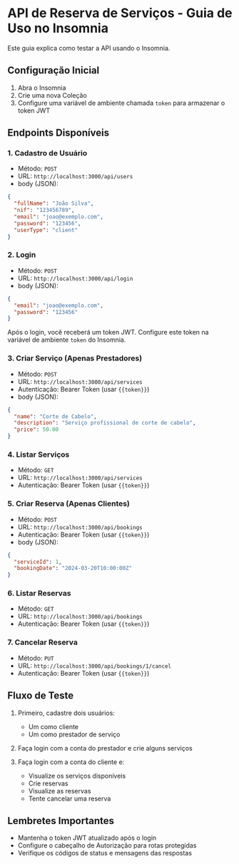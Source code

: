 # API de Reserva de Serviços - Guia de Uso no Insomnia

Este guia explica como testar a API usando o Insomnia.

## Configuração Inicial

1. Abra o Insomnia
2. Crie uma nova Coleção
3. Configure uma variável de ambiente chamada `token` para armazenar o token JWT

## Endpoints Disponíveis

### 1. Cadastro de Usuário
- Método: `POST`
- URL: `http://localhost:3000/api/users`
- body (JSON):
```json
{
  "fullName": "João Silva",
  "nif": "123456789",
  "email": "joao@exemplo.com",
  "password": "123456",
  "userType": "client"
}
```

### 2. Login
- Método: `POST`
- URL: `http://localhost:3000/api/login`
- body (JSON):
```json
{
  "email": "joao@exemplo.com",
  "password": "123456"
}
```

Após o login, você receberá um token JWT. Configure este token na variável de ambiente `token` do Insomnia.

### 3. Criar Serviço (Apenas Prestadores)
- Método: `POST`
- URL: `http://localhost:3000/api/services`
- Autenticação: Bearer Token (usar `{{token}}`)
- body (JSON):
```json
{
  "name": "Corte de Cabelo",
  "description": "Serviço profissional de corte de cabelo",
  "price": 50.00
}
```

### 4. Listar Serviços
- Método: `GET`
- URL: `http://localhost:3000/api/services`
- Autenticação: Bearer Token (usar `{{token}}`)

### 5. Criar Reserva (Apenas Clientes)
- Método: `POST`
- URL: `http://localhost:3000/api/bookings`
- Autenticação: Bearer Token (usar `{{token}}`)
- body (JSON):
```json
{
  "serviceId": 1,
  "bookingDate": "2024-03-20T10:00:00Z"
}
```

### 6. Listar Reservas
- Método: `GET`
- URL: `http://localhost:3000/api/bookings`
- Autenticação: Bearer Token (usar `{{token}}`)

### 7. Cancelar Reserva
- Método: `PUT`
- URL: `http://localhost:3000/api/bookings/1/cancel`
- Autenticação: Bearer Token (usar `{{token}}`)

## Fluxo de Teste

1. Primeiro, cadastre dois usuários:
   - Um como cliente
   - Um como prestador de serviço

2. Faça login com a conta do prestador e crie alguns serviços

3. Faça login com a conta do cliente e:
   - Visualize os serviços disponíveis
   - Crie reservas
   - Visualize as reservas
   - Tente cancelar uma reserva

## Lembretes Importantes
- Mantenha o token JWT atualizado após o login
- Configure o cabeçalho de Autorização para rotas protegidas
- Verifique os códigos de status e mensagens das respostas
